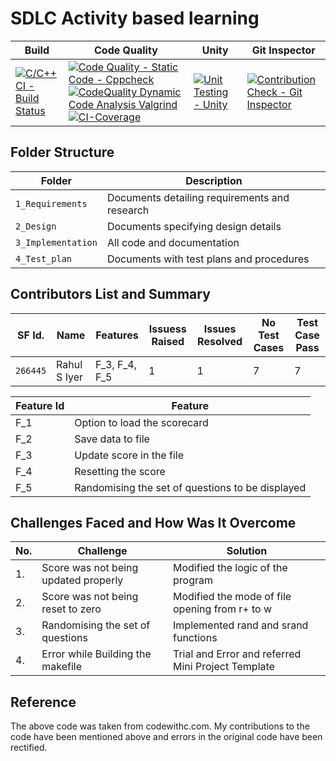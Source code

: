 # SDLC Activity based learning

Build | Code Quality | Unity | Git Inspector
|---------|------------|-----------|----------------
[![C/C++ CI - Build Status](https://github.com/Rahul-S-Iyer/Mini-Project--266445/actions/workflows/build.yml/badge.svg)](https://github.com/Rahul-S-Iyer/Mini-Project--266445/actions/workflows/build.yml)|[![Code Quality - Static Code - Cppcheck](https://github.com/Rahul-S-Iyer/Mini-Project--266445/actions/workflows/cppcheck.yml/badge.svg)](https://github.com/Rahul-S-Iyer/Mini-Project--266445/actions/workflows/cppcheck.yml)[![CodeQuality Dynamic Code Analysis Valgrind](https://github.com/Rahul-S-Iyer/Mini-Project--266445/actions/workflows/Dynamic.yml/badge.svg)](https://github.com/Rahul-S-Iyer/Mini-Project--266445/actions/workflows/Dynamic.yml)[![CI-Coverage](https://github.com/Rahul-S-Iyer/Mini-Project--266445/actions/workflows/gcov.yml/badge.svg)](https://github.com/Rahul-S-Iyer/Mini-Project--266445/actions/workflows/gcov.yml)| [![Unit Testing - Unity](https://github.com/Rahul-S-Iyer/Mini-Project--266445/actions/workflows/unity.yml/badge.svg)](https://github.com/Rahul-S-Iyer/Mini-Project--266445/actions/workflows/unity.yml) | [![Contribution Check - Git Inspector](https://github.com/Rahul-S-Iyer/Mini-Project--266445/actions/workflows/git_inspector.yml/badge.svg)](https://github.com/Rahul-S-Iyer/Mini-Project--266445/actions/workflows/git_inspector.yml)



## Folder Structure
Folder             | Description
-------------------| -----------------------------------------
`1_Requirements`   | Documents detailing requirements and research
`2_Design`         | Documents specifying design details
`3_Implementation` | All code and documentation
`4_Test_plan`      | Documents with test plans and procedures

## Contributors List and Summary

SF Id. |  Name   |    Features    | Issuess Raised |Issues Resolved|No Test Cases|Test Case Pass
-------|---------|----------------|----------------|---------------|-------------|--------------
`266445` | Rahul S Iyer  | F_3, F_4, F_5 | 1     | 1  |7  |7     
   

| Feature Id | Feature |
| -----------|---------|
|F_1| Option to load the scorecard |
|F_2| Save data to file |
|F_3| Update score in the file |
|F_4| Resetting the score|
|F_5| Randomising the set of questions to be displayed |


## Challenges Faced and How Was It Overcome
| No. | Challenge | Solution
|-----|-----------|--------
|1. | Score was not being updated properly | Modified the logic of the program 
|2. | Score was not being reset to zero | Modified the mode of file opening from r+ to w |
|3. | Randomising the set of questions | Implemented rand and srand functions
|4. | Error while Building the makefile | Trial and Error and referred Mini Project Template

## Reference
The above code was taken from codewithc.com. My contributions to the code have been mentioned above and errors in the original code have been rectified.   
